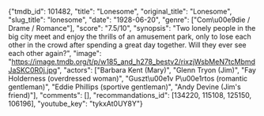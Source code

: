 {"tmdb_id": 101482, "title": "Lonesome", "original_title": "Lonesome", "slug_title": "lonesome", "date": "1928-06-20", "genre": ["Com\u00e9die / Drame / Romance"], "score": "7.5/10", "synopsis": "Two lonely people in the big city meet and enjoy the thrills of an amusement park, only to lose each other in the crowd after spending a great day together. Will they ever see each other again?", "image": "https://image.tmdb.org/t/p/w185_and_h278_bestv2/rixzjWsbMeN7tcMbmdJaSKC0R0j.jpg", "actors": ["Barbara Kent (Mary)", "Glenn Tryon (Jim)", "Fay Holderness (overdressed woman)", "Guszt\u00e1v P\u00e1rtos (romantic gentleman)", "Eddie Phillips (sportive gentleman)", "Andy Devine (Jim's friend)"], "comments": [], "recommandations_id": [134220, 115108, 125150, 106196], "youtube_key": "tykxAt0UY8Y"}